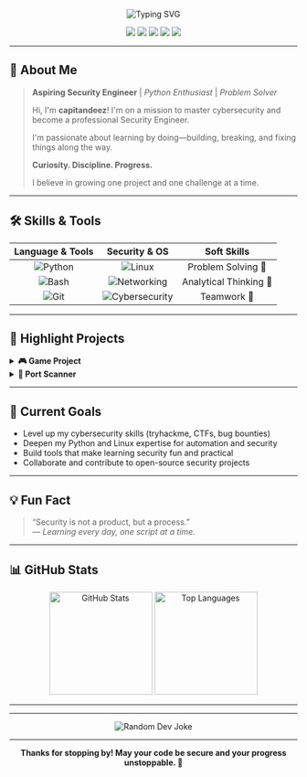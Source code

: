 <!-- Profile README for @capitandeez -->

<p align="center">
  <img src="https://readme-typing-svg.demolab.com?font=Fira+Code&size=30&pause=1000&center=true&vCenter=true&width=700&lines=Hey+there%2C+I'm+capitandeez+%F0%9F%91%8B;Aspiring+Security+Engineer+%F0%9F%94%91;Python+Learner+%F0%9F%90%8D;Welcome+to+my+GitHub+profile!" alt="Typing SVG" />
</p>

<p align="center">
  <img src="https://img.shields.io/badge/Python-3670A0?style=for-the-badge&logo=python&logoColor=ffdd54"/>
  <img src="https://img.shields.io/badge/Linux-FCC624?style=for-the-badge&logo=linux&logoColor=black"/>
  <img src="https://img.shields.io/badge/Cybersecurity-29ABE2?style=for-the-badge"/>
  <img src="https://img.shields.io/badge/Networking-1572B6?style=for-the-badge"/>
  <img src="https://img.shields.io/badge/Always%20Learning-4ade80?style=for-the-badge"/>
</p>

---

## 🚀 About Me

> **Aspiring Security Engineer** | _Python Enthusiast_ | _Problem Solver_  
>  
> Hi, I'm **capitandeez**! I'm on a mission to master cybersecurity and become a professional Security Engineer.  
>  
> I'm passionate about learning by doing—building, breaking, and fixing things along the way.  
>  
> **Curiosity. Discipline. Progress.**  
>  
> I believe in growing one project and one challenge at a time.

---

## 🛠️ Skills & Tools

<div align="center">

|   Language & Tools   |   Security & OS   |   Soft Skills   |
|:--------------------:|:-----------------:|:---------------:|
| ![Python](https://img.shields.io/badge/-Python-3670A0?logo=python&logoColor=ffdd54&style=flat-square) | ![Linux](https://img.shields.io/badge/-Linux-FCC624?logo=linux&logoColor=black&style=flat-square) | Problem Solving 🧩 |
| ![Bash](https://img.shields.io/badge/-Bash-4EAA25?logo=gnubash&logoColor=white&style=flat-square) | ![Networking](https://img.shields.io/badge/-Networking-1572B6?style=flat-square) | Analytical Thinking 🔎 |
| ![Git](https://img.shields.io/badge/-Git-F05032?logo=git&logoColor=white&style=flat-square) | ![Cybersecurity](https://img.shields.io/badge/-Cybersecurity-29ABE2?style=flat-square) | Teamwork 🤝 |

</div>

---

## 🌟 Highlight Projects

<details>
<summary><b>🎮 Game Project</b></summary>
A creative journey into programming with Python—my first real taste of building something fun from scratch and learning how logic and creativity work together.
</details>

<details>
<summary><b>🔎 Port Scanner</b></summary>
My first step into the world of cybersecurity! This project taught me about networks, ports, and the thrill of automating security tasks with code.
</details>

---

## 🎯 Current Goals

- Level up my cybersecurity skills (tryhackme, CTFs, bug bounties)
- Deepen my Python and Linux expertise for automation and security
- Build tools that make learning security fun and practical
- Collaborate and contribute to open-source security projects

---

## 💡 Fun Fact

> “Security is not a product, but a process.”  
> — _Learning every day, one script at a time._

---

## 📊 GitHub Stats

<p align="center">
  <img src="https://github-readme-stats.vercel.app/api?username=capitandeez&show_icons=true&theme=radical" alt="GitHub Stats" height="180"/>
  <img src="https://github-readme-stats.vercel.app/api/top-langs/?username=capitandeez&layout=compact&theme=radical" alt="Top Languages" height="180"/>
</p>

---


---

<p align="center">
  <img src="https://readme-jokes.vercel.app/api?hideBorder&bgColor=%230D1117&textColor=%23fff" alt="Random Dev Joke" />
</p>

---

<p align="center">
  <b>Thanks for stopping by! May your code be secure and your progress unstoppable. 🚀</b>
</p>
